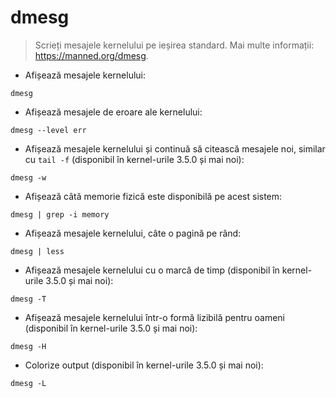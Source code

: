 # dmesg

> Scrieți mesajele kernelului pe ieșirea standard.
> Mai multe informații: <https://manned.org/dmesg>.

- Afișează mesajele kernelului:

`dmesg`

- Afișează mesajele de eroare ale kernelului:

`dmesg --level err`

- Afișează mesajele kernelului și continuă să citească mesajele noi, similar cu `tail -f` (disponibil în kernel-urile 3.5.0 și mai noi):

`dmesg -w`

- Afișează câtă memorie fizică este disponibilă pe acest sistem:

`dmesg | grep -i memory`

- Afișează mesajele kernelului, câte o pagină pe rând:

`dmesg | less`

- Afișează mesajele kernelului cu o marcă de timp (disponibil în kernel-urile 3.5.0 și mai noi):

`dmesg -T`

- Afișează mesajele kernelului într-o formă lizibilă pentru oameni (disponibil în kernel-urile 3.5.0 și mai noi):

`dmesg -H`

- Colorize output (disponibil în kernel-urile 3.5.0 și mai noi):

`dmesg -L`
